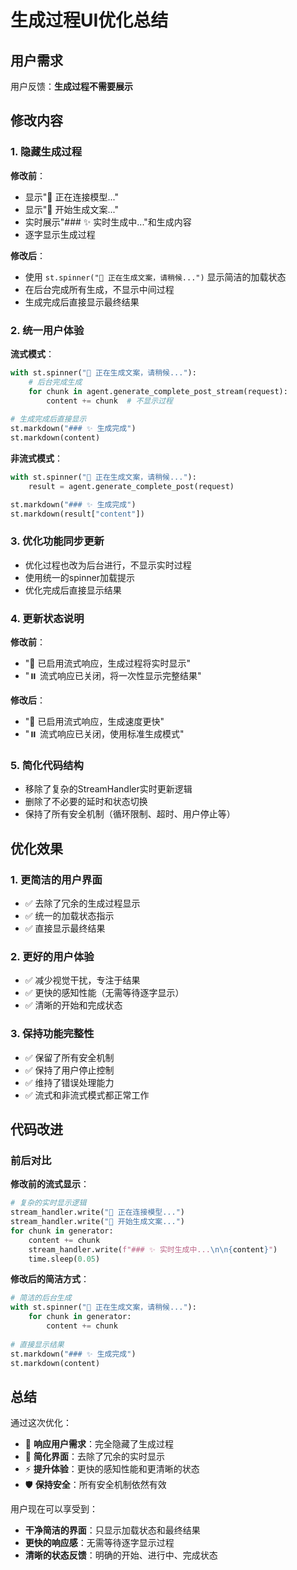 # 生成过程UI优化总结

## 用户需求
用户反馈：**生成过程不需要展示**

## 修改内容

### 1. 隐藏生成过程
**修改前**：
- 显示"🎯 正在连接模型..."
- 显示"📝 开始生成文案..."
- 实时展示"### ✨ 实时生成中..."和生成内容
- 逐字显示生成过程

**修改后**：
- 使用 `st.spinner("🎯 正在生成文案，请稍候...")` 显示简洁的加载状态
- 在后台完成所有生成，不显示中间过程
- 生成完成后直接显示最终结果

### 2. 统一用户体验
**流式模式**：
```python
with st.spinner("🎯 正在生成文案，请稍候..."):
    # 后台完成生成
    for chunk in agent.generate_complete_post_stream(request):
        content += chunk  # 不显示过程
        
# 生成完成后直接显示
st.markdown("### ✨ 生成完成")
st.markdown(content)
```

**非流式模式**：
```python
with st.spinner("🎯 正在生成文案，请稍候..."):
    result = agent.generate_complete_post(request)

st.markdown("### ✨ 生成完成")
st.markdown(result["content"])
```

### 3. 优化功能同步更新
- 优化过程也改为后台进行，不显示实时过程
- 使用统一的spinner加载提示
- 优化完成后直接显示结果

### 4. 更新状态说明
**修改前**：
- "🌊 已启用流式响应，生成过程将实时显示"
- "⏸️ 流式响应已关闭，将一次性显示完整结果"

**修改后**：
- "🌊 已启用流式响应，生成速度更快"
- "⏸️ 流式响应已关闭，使用标准生成模式"

### 5. 简化代码结构
- 移除了复杂的StreamHandler实时更新逻辑
- 删除了不必要的延时和状态切换
- 保持了所有安全机制（循环限制、超时、用户停止等）

## 优化效果

### 1. 更简洁的用户界面
- ✅ 去除了冗余的生成过程显示
- ✅ 统一的加载状态指示
- ✅ 直接显示最终结果

### 2. 更好的用户体验
- ✅ 减少视觉干扰，专注于结果
- ✅ 更快的感知性能（无需等待逐字显示）
- ✅ 清晰的开始和完成状态

### 3. 保持功能完整性
- ✅ 保留了所有安全机制
- ✅ 保持了用户停止控制
- ✅ 维持了错误处理能力
- ✅ 流式和非流式模式都正常工作

## 代码改进

### 前后对比

**修改前的流式显示**：
```python
# 复杂的实时显示逻辑
stream_handler.write("🎯 正在连接模型...")
stream_handler.write("📝 开始生成文案...")
for chunk in generator:
    content += chunk
    stream_handler.write(f"### ✨ 实时生成中...\n\n{content}")
    time.sleep(0.05)
```

**修改后的简洁方式**：
```python
# 简洁的后台生成
with st.spinner("🎯 正在生成文案，请稍候..."):
    for chunk in generator:
        content += chunk
        
# 直接显示结果
st.markdown("### ✨ 生成完成")
st.markdown(content)
```

## 总结

通过这次优化：
- 🎯 **响应用户需求**：完全隐藏了生成过程
- 🎨 **简化界面**：去除了冗余的实时显示
- ⚡ **提升体验**：更快的感知性能和更清晰的状态
- 🛡️ **保持安全**：所有安全机制依然有效

用户现在可以享受到：
- **干净简洁的界面**：只显示加载状态和最终结果
- **更快的响应感**：无需等待逐字显示过程
- **清晰的状态反馈**：明确的开始、进行中、完成状态 
